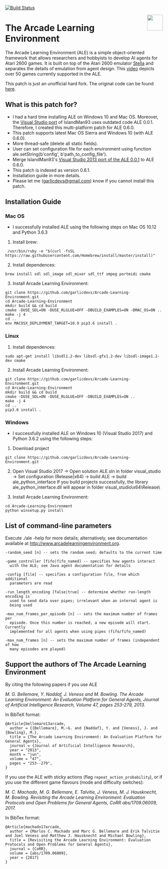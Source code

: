 [![Build Status](https://travis-ci.org/mgbellemare/Arcade-Learning-Environment.svg?branch=master)](https://travis-ci.org/mgbellemare/Arcade-Learning-Environment)

<img align="right" src="doc/manual/figures/ale.gif" width=50>

# The Arcade Learning Environment

The Arcade Learning Environment (ALE) is a simple object-oriented framework that allows researchers and hobbyists to develop AI agents for Atari 2600 games. It is built on top of the Atari 2600 emulator [Stella](https://stella-emu.github.io/) and separates the details of emulation from agent design. This [video](https://www.youtube.com/watch?v=nzUiEkasXZI) depicts over 50 games currently supported in the ALE.

This patch is just an unofficial hard fork. The original code can be found [here](https://github.com/mgbellemare/Arcade-Learning-Environment).

## What is this patch for?
- I had a hard time installing ALE on Windows 10 and Mac OS. Moreover, the [Visual Studio port](https://github.com/Islandman93/Arcade-Learning-Environment) of IslandMan93 uses outdated code ALE 0.0.1. Therefore, I created this multi-platform patch for ALE 0.6.0.
- This patch supports latest Mac OS Sierra and Windows 10 (with ALE 0.6.0).
- More thread-safe (delete all static fields).
- User can set configuration file for each environment using function ale.setString(b'config', b'path_to_config_file').
- Merge IslandMan93's [Visual Studio 2013 port of the ALE 0.0.1](https://github.com/Islandman93/Arcade-Learning-Environment) to ALE 0.6.0.
- This patch is indexed as version 0.6.1.
- Installation guide in more details.
- Please let me (garlicdevs@gmail.com) know if you cannot install this patch.

## Installation Guide
### Mac OS
- I successfully installed ALE using the following steps on Mac OS 10.12 and Python 3.6.3

1. Install brew:
```
 /usr/bin/ruby -e "$(curl -fsSL https://raw.githubusercontent.com/Homebrew/install/master/install)"
```

2. Install dependences:
```
brew install sdl sdl_image sdl_mixer sdl_ttf smpeg portmidi cmake
```

3. Install Arcade Learning Environment:
```
git clone https://github.com/garlicdevs/Arcade-Learning-Environment.git
cd Arcade-Learning-Environment
mkdir build && cd build  
cmake -DUSE_SDL=ON -DUSE_RLGLUE=OFF -DBUILD_EXAMPLES=ON -DMAC_OS=ON ..
make -j 4
cd ..
env MACOSX_DEPLOYMENT_TARGET=10.9 pip3.6 install .
```

### Linux

1. Install dependences:
```
sudo apt-get install libsdl1.2-dev libsdl-gfx1.2-dev libsdl-image1.2-dev cmake
```

2. Install Arcade Learning Environment:
```
git clone https://github.com/garlicdevs/Arcade-Learning-Environment.git
cd Arcade-Learning-Environment
mkdir build && cd build  
cmake -DUSE_SDL=ON -DUSE_RLGLUE=OFF -DBUILD_EXAMPLES=ON ..
make -j 4
cd ..
pip3.6 install .
```

### Windows
- I successfully installed ALE on Windows 10 (Visual Studio 2017) and Python 3.6.2 using the following steps:

1. Download project
```
git clone https://github.com/garlicdevs/Arcade-Learning-Environment.git
```

2. Open Visual Studio 2017 -> Open solution ALE.sln in folder visual_studio -> Set configuration (Release|x64) -> build ALE -> build ale_python_interface
If you build projects successfully, the library ale_python_interface.dll will appear in folder visual_studio\x64\Release\

3. Install Arcade Learning Environment:
```
cd Arcade-Learning-Environment
python winsetup.py install
```


## List of command-line parameters

Execute ./ale -help for more details; alternatively, see documentation 
available at http://www.arcadelearningenvironment.org.

```
-random_seed [n] -- sets the random seed; defaults to the current time

-game_controller [fifo|fifo_named] -- specifies how agents interact
  with the ALE; see Java agent documentation for details

-config [file] -- specifies a configuration file, from which additional 
  parameters are read

-run_length_encoding [false|true] -- determine whether run-length encoding is
  used to send data over pipes; irrelevant when an internal agent is 
  being used

-max_num_frames_per_episode [n] -- sets the maximum number of frames per
  episode. Once this number is reached, a new episode will start. Currently
  implemented for all agents when using pipes (fifo/fifo_named) 

-max_num_frames [n] -- sets the maximum number of frames (independent of how 
  many episodes are played)
```


## Support the authors of The Arcade Learning Environment
By citing the following papers if you use ALE

*M. G. Bellemare, Y. Naddaf, J. Veness and M. Bowling. The Arcade Learning Environment: An Evaluation Platform for General Agents, Journal of Artificial Intelligence Research, Volume 47, pages 253-279, 2013.*

In BibTeX format:

```
@Article{bellemare13arcade,
  author = {{Bellemare}, M.~G. and {Naddaf}, Y. and {Veness}, J. and {Bowling}, M.},
  title = {The Arcade Learning Environment: An Evaluation Platform for General Agents},
  journal = {Journal of Artificial Intelligence Research},
  year = "2013",
  month = "jun",
  volume = "47",
  pages = "253--279",
}
```


If you use the ALE with sticky actions (flag `repeat_action_probability`), or if you use the different game flavours (mode and difficulty switches):

*M. C. Machado, M. G. Bellemare, E. Talvitie, J. Veness, M. J. Hausknecht, M. Bowling. Revisiting the Arcade Learning Environment: Evaluation Protocols and Open Problems for General Agents,  CoRR abs/1709.06009, 2017.*

In BibTex format:

```
@Article{machado17arcade,
  author = {Marlos C. Machado and Marc G. Bellemare and Erik Talvitie and Joel Veness and Matthew J. Hausknecht and Michael Bowling},
  title = {Revisiting the Arcade Learning Environment: Evaluation Protocols and Open Problems for General Agents},
  journal = {CoRR},
  volume = {abs/1709.06009},
  year = {2017}
}
```
